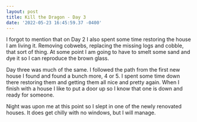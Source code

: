 ```yaml
--- 
layout: post 
title: Kill the Dragon - Day 3 
date: '2022-05-23 16:45:59.37 -0400' 
--- 
```

I forgot to mention that on Day 2 I also spent some time restoring the house I am living it. Removing cobwebs, 
replacing the missing logs and cobble, that sort of thing. At some point I am going to have to smelt some sand 
and dye it so I can reproduce the brown glass.

Day three was much of the same. I followed the path from the first new house I found and found a bunch more, 4 
or 5. I spent some time down there restoring them and getting them all nice and pretty again. When I finish with 
a house I like to put a door up so I know that one is down and ready for someone. 

Night was upon me at this point so I slept in one of the newly renovated houses. It does get chilly with no 
windows, but I will manage. 

